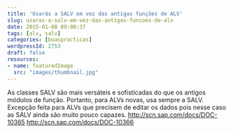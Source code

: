 ```yaml
---
title: 'Usarás a SALV em vez das antigas funções de ALV'
slug: usaras-a-salv-em-vez-das-antigas-funcoes-de-alv
date: 2015-01-08 09:00:37
tags: [alv, salv]
categories: [boaspracticas]
wordpressId: 2753
draft: false
resources:
- name: featuredImage
  src: "images/thumbnail.jpg"
---
```

As classes SALV são mais versáteis e sofisticadas do que os antigos módulos de função. Portanto, para ALVs novas, usa sempre a SALV. Excepção feita para ALVs que precisem de editar os dados pois nesse caso as SALV ainda são muito pouco capazes.
http://scn.sap.com/docs/DOC-10365
http://scn.sap.com/docs/DOC-10366
